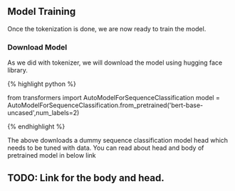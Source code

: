

## Model Training

Once the tokenization is done, we are now ready to train the model.


### Download Model

As we did with tokenizer, we will download the model using hugging face library.  

{% highlight python %}

from transformers import AutoModelForSequenceClassification
model = AutoModelForSequenceClassification.from_pretrained('bert-base-uncased',num_labels=2)

{% endhighlight %}


The above downloads a dummy sequence classification model head which needs to be tuned with data. You can read about head and body of pretrained model in below link

## TODO: Link for the body and head.



